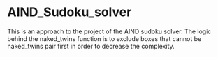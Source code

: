 # AIND_Sudoku_solver
This is an approach to the project of the AIND sudoku solver. The logic behind the naked_twins function is to exclude boxes that cannot be naked_twins pair first in order to decrease the complexity. 

